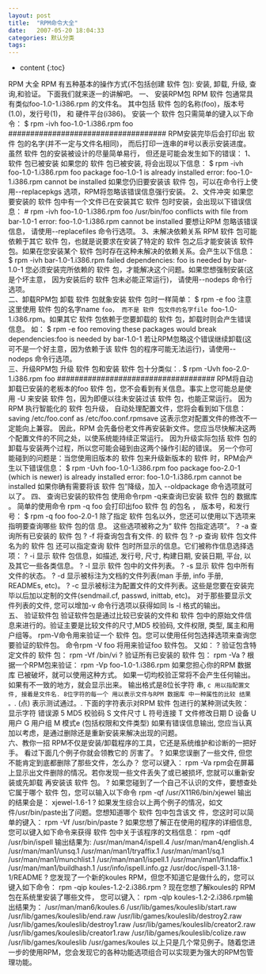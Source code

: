 ```yaml
---
layout: post
title:  "RPM命令大全"
date:   2007-05-20 18:04:33
categories: 默认分类
tags:
---
```


* content
{:toc}

RPM 大全 
  RPM 有五种基本的操作方式(不包括创建 软件 包): 安装, 卸载, 升级, 查询,和验证。 
   下面我们就来逐一的讲解吧。 
一、 安装RPM包 
  RPM 软件 包通常具有类似foo-1.0-1.i386.rpm 的文件名。
  其中包括 软件 包的名称(foo)，版本号(1.0)，发行号(1)， 和 硬件平台(i386)。
  安装一个 软件 包只需简单的键入以下命令： $ rpm -ivh foo-1.0-1.i386.rpm foo
#################################### RPM安装完毕后会打印出 软件 包的名字(并不一定与文件名相同)，
而后打印一连串的#号以表示安装进度。
   虽然 软件 包的安装被设计的尽量简单易行， 但还是可能会发生如下的错误： 
  1、 软件 包已被安装 如果您的 软件 包已被安装, 将会出现以下信息： $ rpm -ivh foo-1.0-1.i386.rpm
foo package foo-1.0-1 is already installed error: foo-1.0-1.i386.rpm
cannot be installed 如果您仍旧要安装该 软件 包，可以在命令行上使用--replacepkgs
选项，RPM将忽略该错误信息强行安装。 
  2、文件冲突 如果您要安装的 软件 包中有一个文件已在安装其它 软件 包时安装，会出现以下错误信息： # rpm -ivh
foo-1.0-1.i386.rpm foo /usr/bin/foo conflicts with file from bar-1.0-1
error: foo-1.0-1.i386.rpm cannot be installed 要想让RPM 忽略该错误信息，
请使用--replacefiles 命令行选项。 
  3、未解决依赖关系 RPM 软件 包可能依赖于其它 软件 包，也就是说要求在安装了特定的 软件 包之后才能安装该 软件
包。如果在您安装某个 软件 包时存在这种未解决的依赖关系。会产生以下信息： $ rpm -ivh bar-1.0-1.i386.rpm
failed dependencies: foo is needed by bar-1.0-1 您必须安装完所依赖的 软件
包，才能解决这个问题。如果您想强制安装(这是个坏主意， 因为安装后的 软件 包未必能正常运行)， 请使用--nodeps 命令行选项。   
  二、卸载RPM包 
   卸载 软件 包就象安装 软件 包时一样简单： $ rpm -e foo 注意这里使用 软件 包的名字name ``foo， 而不是
软件 包文件的名字file ``foo-1.0-1.i386.rpm。如果其它 软件 包依赖于您要卸载的 软件 包，卸载时则会产生错误信息。
  如： $ rpm -e foo removing these packages would break
dependencies:foo is needed by bar-1.0-1
若让RPM忽略这个错误继续卸载(这可不是一个好主意，因为依赖于该 软件 包的程序可能无法运行)，请使用--nodeps 命令行选项。   
  三、升级RPM包 
  升级 软件 包和安装 软件 包十分类似：. $ rpm -Uvh foo-2.0-1.i386.rpm foo
#################################### RPM将自动卸载已安装的老板本的foo 软件
包，您不会看到有关信息。事实上您可能总是使用 -U 来安装 软件 包，因为即便以往未安装过该 软件 包，也能正常运行。
  因为RPM 执行智能化的 软件 包升级， 自动处理配置文件，您将会看到如下信息： saving /etc/foo.conf as /etc/foo.conf.rpmsave 这表示您对配置文件的修改不一定能向上兼容。 
  因此，RPM 会先备份老文件再安装新文件。您应当尽快解决这两个配置文件的不同之处，以使系统能持续正常运行。 
  因为升级实际包括 软件 包的卸载与安装两个过程，所以您可能会碰到由这两个操作引起的错误。
  另一个你可能碰到的问题是：当您使用旧版本的 软件 包来升级新版本的 软件 时，RPM会产生以下错误信息： $ rpm -Uvh
foo-1.0-1.i386.rpm foo package foo-2.0-1 (which is newer) is already
installed error: foo-1.0-1.i386.rpm cannot be installed 如果你确有需要将该 软件
包”降级，加入 --oldpackage 命令选项就可以了。 
   四、 查询已安装的软件包 
   使用命令rpm -q来查询已安装 软件 包的 数据库 。
   简单的使用命令 rpm -q foo 会打印出foo 软件 包 的包名 ， 版本号，和发行号： $ rpm -q foo foo-2.0-1 除了指定 软件 包名以外，您还可以使用以下选项来指明要查询哪些 软件 包的信 息。 
这些选项被称之为“ 软件 包指定选项“。 
? -a 查询所有已安装的 软件 包 
? -f 将查询包含有文件. 的 软件 包 
? -p 查询 软件 包文件名为的 软件 包 还可以指定查询 软件 包时所显示的信息。它们被称作信息选择选项： 
? -i 显示 软件 包信息，如描述, 发行号, 尺寸, 构建日期, 安装日期, 平台, 以及其它一些各类信息。 
? -l 显示 软件 包中的文件列表。 
? -s 显示 软件 包中所有文件的状态。 
? -d 显示被标注为文档的文件列表(man 手册, info 手册, READMEs, etc)。 
? -c 显示被标注为配置文件的文件列表。这些是您要在安装完毕以后加以定制的文件(sendmail.cf, passwd, inittab, etc)。 
对于那些要显示文件列表的文件, 您可以增加-v 命令行选项以获得如同 ls -l 格式的输出。   
  五、 验证软件包 
  验证软件包是通过比较已安装的文件和 软件 包中的原始文件信息来进行的。验证主要是比较文件的尺寸,MD5 校验码, 文件权限, 类型, 属主和用户组等。 
  rpm-V命令用来验证一个 软件 包。您可以使用任何包选择选项来查询您要验证的软件包。 
  命令rpm -V foo 将用来验证foo 软件包。
又如： 
? 验证包含特定文件的 软件 包： rpm -Vf /bin/vi 
? 验证所有已安装的 软件 包： rpm -Va 
? 根据一个RPM包来验证： rpm -Vp foo-1.0-1.i386.rpm 
   如果您担心你的RPM 数据库 已被破坏，就可以使用这种方式。
如果一切均校验正常将不会产生任何输出。如果有不一致的地方，就会显示出来。 输出格式是8位长字符 串, ``c 用以指配置文件, 接着是文件名.
8位字符的每一个 用以表示文件与RPM 数据库 中一种属性的比较 结果 。``. (点) 表示测试通过。.
  下面的字符表示对RPM 软件 包进行的某种测试失败： 
  显示字符 错误源 5 MD5 
  校验码 
S 文件尺寸 
L 符号连接 
T 文件修改日期 
D 设备 
U 用户 
G 用户组 
M 模式e (包括权限和文件类型) 如果有错误信息输出, 您应当认真加以考虑，是通过删除还是重新安装来解决出现的问题。   
   六、教你一招 
  RPM不仅是安装/卸载程序的工具，它还是系统维护和诊断的一把好手。
  看过下面几个例子你就会领教它的 厉害了。 
? 如果您误删了一些文件, 但您不能肯定到底都删除了那些文件，怎么办？ 
您可以键入： rpm -Va rpm会在屏幕上显示出文件删除的情况。若你发现一些文件丢失了或已被损坏, 您就可以重新安装或先卸载 再安装该 软件 包。 
? 如果您碰到了一个自己不认识的文件，要想查处它属于哪个 软件 包，您可以输入以下命令 rpm -qf /usr/X11R6/bin/xjewel 输出的结果会是： xjewel-1.6-1 
? 如果发生综合以上两个例子的情况，如文件/usr/bin/paste出了问题。您想知道哪个 软件 包中包含该文 件，您这时可以简单的键入： rpm -Vf /usr/bin/paste 
?
如果您想了解正在使用的程序的详细信息, 您可以键入如下命令来获得 软件 包中关于该程序的文档信息： rpm -qdf
/usr/bin/ispell 输出结果为: /usr/man/man4/ispell.4 /usr/man/man4/english.4
/usr/man/man1/unsq.1 /usr/man/man1/tryaffix.1 /usr/man/man1/sq.1
/usr/man/man1/munchlist.1 /usr/man/man1/ispell.1
/usr/man/man1/findaffix.1 /usr/man/man1/buildhash.1
/usr/info/ispell.info.gz /usr/doc/ispell-3.1.18-1/README 
? 您发现了一个新的koules RPM，但您不知道它是做什么的，您可以键入如下命令： rpm -qip koules-1.2-2.i386.rpm 
?
现在您想了解koules的 RPM包在系统里安装了哪些文件， 您可以键入： rpm -qlp
koules-1.2-2.i386.rpm输出结果为： /usr/man/man6/koules.6
/usr/lib/games/kouleslib/start.raw /usr/lib/games/kouleslib/end.raw
/usr/lib/games/kouleslib/destroy2.raw
/usr/lib/games/kouleslib/destroy1.raw
/usr/lib/games/kouleslib/creator2.raw
/usr/lib/games/kouleslib/creator1.raw
/usr/lib/games/kouleslib/colize.raw /usr/lib/games/kouleslib
/usr/games/koules
以上只是几个常见例子。随着您进一步的使用RPM，您会发现它的各种功能选项组合可以实现更为强大的RPM包管理功能。
        
